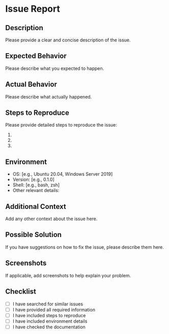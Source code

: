# Issue Report

## Description

Please provide a clear and concise description of the issue.

## Expected Behavior

Please describe what you expected to happen.

## Actual Behavior

Please describe what actually happened.

## Steps to Reproduce

Please provide detailed steps to reproduce the issue:

1. 
2. 
3. 

## Environment

- OS: [e.g., Ubuntu 20.04, Windows Server 2019]
- Version: [e.g., 0.1.0]
- Shell: [e.g., bash, zsh]
- Other relevant details:

## Additional Context

Add any other context about the issue here.

## Possible Solution

If you have suggestions on how to fix the issue, please describe them here.

## Screenshots

If applicable, add screenshots to help explain your problem.

## Checklist

- [ ] I have searched for similar issues
- [ ] I have provided all required information
- [ ] I have included steps to reproduce
- [ ] I have included environment details
- [ ] I have checked the documentation 